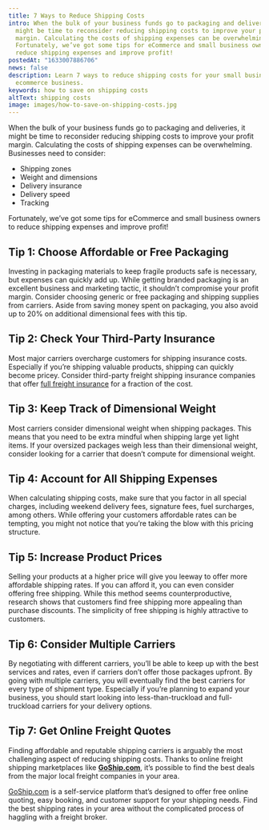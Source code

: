 ```yaml
---
title: 7 Ways to Reduce Shipping Costs
intro: When the bulk of your business funds go to packaging and deliveries, it
  might be time to reconsider reducing shipping costs to improve your profit
  margin. Calculating the costs of shipping expenses can be overwhelming.
  Fortunately, we’ve got some tips for eCommerce and small business owners to
  reduce shipping expenses and improve profit!
postedAt: "1633007886706"
news: false
description: Learn 7 ways to reduce shipping costs for your small business or
  ecommerce business.
keywords: how to save on shipping costs
altText: shipping costs
image: images/how-to-save-on-shipping-costs.jpg
---
```

<!--StartFragment-->

When the bulk of your business funds go to packaging and deliveries, it might be time to reconsider reducing shipping costs to improve your profit margin. Calculating the costs of shipping expenses can be overwhelming. Businesses need to consider:

* Shipping zones
* Weight and dimensions
* Delivery insurance
* Delivery speed
* Tracking

Fortunately, we’ve got some tips for eCommerce and small business owners to reduce shipping expenses and improve profit!

## Tip 1: Choose Affordable or Free Packaging

Investing in packaging materials to keep fragile products safe is necessary, but expenses can quickly add up. While getting branded packaging is an excellent business and marketing tactic, it shouldn’t compromise your profit margin. Consider choosing generic or free packaging and shipping supplies from carriers. Aside from saving money spent on packaging, you also avoid up to 20% on additional dimensional fees with this tip.

## Tip 2: Check Your Third-Party Insurance

Most major carriers overcharge customers for shipping insurance costs. Especially if you’re shipping valuable products, shipping can quickly become pricey. Consider third-party freight shipping insurance companies that offer [full freight insurance](https://www.goship.com/resources/freight-insurance/) for a fraction of the cost.

## Tip 3: Keep Track of Dimensional Weight

Most carriers consider dimensional weight when shipping packages. This means that you need to be extra mindful when shipping large yet light items. If your oversized packages weigh less than their dimensional weight, consider looking for a carrier that doesn’t compute for dimensional weight.

## Tip 4: Account for All Shipping Expenses

When calculating shipping costs, make sure that you factor in all special charges, including weekend delivery fees, signature fees, fuel surcharges, among others. While offering your customers affordable rates can be tempting, you might not notice that you’re taking the blow with this pricing structure.

## Tip 5: Increase Product Prices

Selling your products at a higher price will give you leeway to offer more affordable shipping rates. If you can afford it, you can even consider offering free shipping. While this method seems counterproductive, research shows that customers find free shipping more appealing than purchase discounts. The simplicity of free shipping is highly attractive to customers.

## Tip 6: Consider Multiple Carriers

By negotiating with different carriers, you’ll be able to keep up with the best services and rates, even if carriers don’t offer those packages upfront. By going with multiple carriers, you will eventually find the best carriers for every type of shipment type. Especially if you’re planning to expand your business, you should start looking into less-than-truckload and full-truckload carriers for your delivery options.

## Tip 7: Get Online Freight Quotes

Finding affordable and reputable shipping carriers is arguably the most challenging aspect of reducing shipping costs. Thanks to online freight shipping marketplaces like **[GoShip.com](https://www.goship.com/)**, it’s possible to find the best deals from the major local freight companies in your area.

[GoShip.com](http://goship.com) is a self-service platform that’s designed to offer free online quoting, easy booking, and customer support for your shipping needs. Find the best shipping rates in your area without the complicated process of haggling with a freight broker.

<!--EndFragment-->